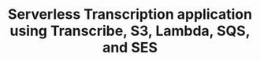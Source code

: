 ---
title: "Serverless Transcription application using Transcribe, S3, Lambda, SQS, and SES"
description: "Transcription sample application simplifies and streamlines the process of transcribing audio files and deployed using Serverless Framework on LocalStack"
hide_feedback: true
hide_readingtime: true
type: applications
tags:
- serverless
---